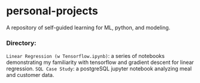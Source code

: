 # personal-projects
A repository of self-guided learning for ML, python, and modeling.

### Directory:
`Linear Regression (w Tensorflow.ipynb)`: a series of notebooks demonstrating my familiarity with tensorflow and gradient descent for linear regression.
`SQL Case Study`: a postgreSQL jupyter notebook analyzing meal and customer data.
